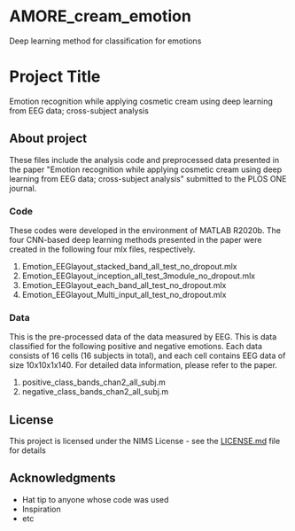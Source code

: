 # AMORE_cream_emotion
Deep learning method for classification for emotions 
# Project Title

Emotion recognition while applying cosmetic cream using deep learning from EEG data; cross-subject analysis

## About project

These files include the analysis code and preprocessed data presented in the paper "Emotion recognition while applying cosmetic cream using deep learning from EEG data; cross-subject analysis" submitted to the PLOS ONE journal.

### Code

These codes were developed in the environment of MATLAB R2020b.
The four CNN-based deep learning methods presented in the paper were created in the following four mlx files, respectively.
1. Emotion_EEGlayout_stacked_band_all_test_no_dropout.mlx
2. Emotion_EEGlayout_inception_all_test_3module_no_dropout.mlx
3. Emotion_EEGlayout_each_band_all_test_no_dropout.mlx
4. Emotion_EEGlayout_Multi_input_all_test_no_dropout.mlx


### Data

This is the pre-processed data of the data measured by EEG. This is data classified for the following positive and negative emotions. Each data consists of 16 cells (16 subjects in total), and each cell contains EEG data of size 10x10x1x140. For detailed data information, please refer to the paper.
1. positive_class_bands_chan2_all_subj.m
2. negative_class_bands_chan2_all_subj.m

## License

This project is licensed under the NIMS License - see the [LICENSE.md](LICENSE.md) file for details

## Acknowledgments

* Hat tip to anyone whose code was used
* Inspiration
* etc
